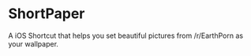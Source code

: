 # ShortPaper
A iOS Shortcut that helps you set beautiful pictures from /r/EarthPorn as your wallpaper.
